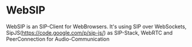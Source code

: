 WebSIP
======

WebSIP is an SIP-Client for WebBrowsers. It's using SIP over WebSockets, SipJS(https://code.google.com/p/sip-js/) as SIP-Stack, WebRTC and PeerConnection for Audio-Communication
